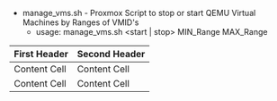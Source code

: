 * manage_vms.sh - Proxmox Script to stop or start QEMU Virtual Machines by Ranges of VMID's
  * usage: manage_vms.sh <start | stop> MIN_Range MAX_Range

| First Header  | Second Header |
| ------------- | ------------- |
| Content Cell  | Content Cell  |
| Content Cell  | Content Cell  |
